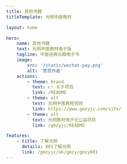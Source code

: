 ```yaml
---
title: 其他书籍
titleTemplate: 光明中医教材

layout: home

hero:
    name: 其他书籍
    text: 光明中医教材电子版
    tagline: 中医经典古籍电子书
    image:
        src: '/static/wechat-pay.png'
        alt: '赞赏作者'
    actions:
        - theme: brand
          text: 👉 关于项目
          link: /README
        - theme: alt
          text: 光明中医教程官网
          link: https://www.gmzyjc.com/site/
        - theme: alt
          text: 光明教材电子化公益项目
          link: /gmzyjc/README

features:
    - title: 了解光明
      details: 001了解光明
      link: /gmzyjc/ok/gmzy/gmzy001
---
```

